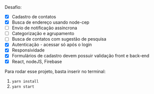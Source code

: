 Desafio: 
- [x] Cadastro de contatos 
- [x] Busca de endereço usando node-cep
- [ ] Envio de notificação assíncrona
- [ ] Categorização e agrupamento
- [ ] Busca de contatos com sugestão de pesquisa
- [x] Autenticação - acessar só após o login
- [x] Responsividade
- [x] Formulários de cadastro devem possuir validação front e back-end
- [x] React, nodeJS, Firebase

Para rodar esse projeto, basta inserir no terminal:
1) `yarn install`
2) `yarn start`
